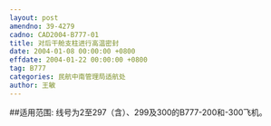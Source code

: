 ```yaml
---
layout: post
amendno: 39-4279
cadno: CAD2004-B777-01
title: 对后干舱支柱进行高温密封
date: 2004-01-08 00:00:00 +0800
effdate: 2004-01-22 00:00:00 +0800
tag: B777
categories: 民航中南管理局适航处
author: 王敏
---
```


##适用范围:
线号为2至297（含）、299及300的B777-200和-300飞机。

